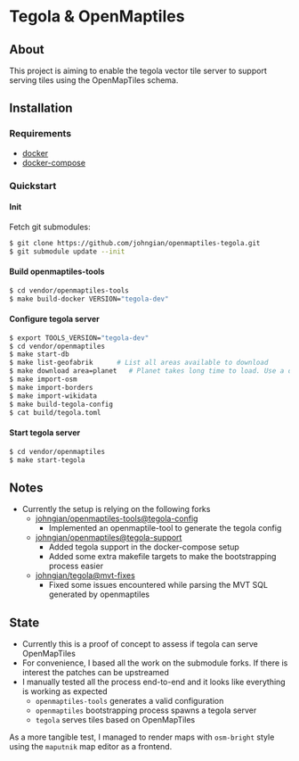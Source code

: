# Tegola & OpenMaptiles

## About

This project is aiming to enable the tegola vector tile server to support
serving tiles using the OpenMapTiles schema.

## Installation

### Requirements

- [docker]
- [docker-compose]

### Quickstart

#### Init

Fetch git submodules:

```bash
$ git clone https://github.com/johngian/openmaptiles-tegola.git
$ git submodule update --init
```

#### Build openmaptiles-tools

```bash
$ cd vendor/openmaptiles-tools
$ make build-docker VERSION="tegola-dev"
```

#### Configure tegola server

```bash
$ export TOOLS_VERSION="tegola-dev"
$ cd vendor/openmaptiles
$ make start-db
$ make list-geofabrik      # List all areas available to download
$ make download area=planet   # Planet takes long time to load. Use a different area for dev purposes
$ make import-osm
$ make import-borders
$ make import-wikidata
$ make build-tegola-config
$ cat build/tegola.toml
```

#### Start tegola server

```bash
$ cd vendor/openmaptiles
$ make start-tegola
```

## Notes

- Currently the setup is relying on the following forks
  - [johngian/openmaptiles-tools@tegola-config](https://github.com/johngian/openmaptiles-tools/tree/tegola-config)
    - Implemented an openmaptile-tool to generate the tegola config
  - [johngian/openmaptiles@tegola-support](https://github.com/johngian/openmaptiles/tree/tegola-support)
    - Added tegola support in the docker-compose setup
    - Added some extra makefile targets to make the bootstrapping process easier
  - [johngian/tegola@mvt-fixes](https://github.com/johngian/tegola/tree/mvt-fixes)
    - Fixed some issues encountered while parsing the MVT SQL generated by openmaptiles

## State

- Currently this is a proof of concept to assess if tegola can serve OpenMapTiles
- For convenience, I based all the work on the submodule forks. If there is interest the patches can be upstreamed
- I manually tested all the process end-to-end and it looks like everything is working as expected
  - `openmaptiles-tools` generates a valid configuration
  - `openmaptiles` bootstrapping process spawns a tegola server
  - `tegola` serves tiles based on OpenMapTiles

As a more tangible test, I managed to render maps with `osm-bright` style using the `maputnik` map editor as a frontend.

[docker]: https://www.docker.com/ 'docker'
[docker-compose]: https://docs.docker.com/compose/install/ 'docker-compose'
